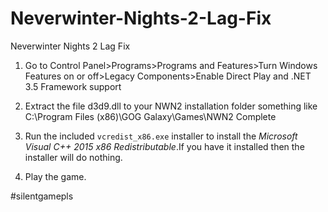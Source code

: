 # Neverwinter-Nights-2-Lag-Fix
Neverwinter Nights 2 Lag Fix

1. Go to Control Panel>Programs>Programs and Features>Turn Windows Features on or off>Legacy Components>Enable Direct Play and .NET 3.5 Framework support

2. Extract the file d3d9.dll to your NWN2 installation folder something like C:\Program Files (x86)\GOG Galaxy\Games\NWN2 Complete

3. Run the included `vcredist_x86.exe` installer to install the *Microsoft Visual C++ 2015 x86 Redistributable*.If you have it
  installed then the installer will do nothing.

4. Play the game.

#silentgamepls
